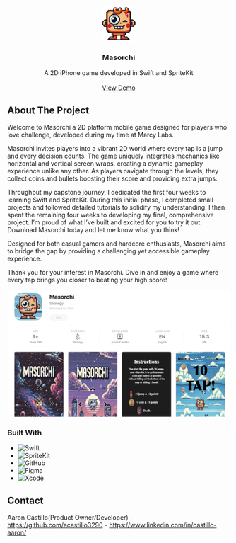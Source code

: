 <a name="readme-top"></a>

<!-- PROJECT LOGO -->
<br />
<div align="center">
    <img src="monster1.png" alt="Logo" width="80" height="80"> 
  </img>

<h3 align="center">Masorchi</h3>

  <p align="center">
    A 2D iPhone game developed in Swift and SpriteKit
    <br />
    <br />
    <a href="https://drive.google.com/file/d/1m45Z3hzaki-V27d0kVRnOLBGOju49u6p/view?usp=sharing">View Demo</a>
   
  </p>
</div>

## About The Project

Welcome to Masorchi a 2D platform mobile game designed for players who love challenge, developed during my time at Marcy Labs.

Masorchi invites players into a vibrant 2D world where every tap is a jump and every decision counts. The game uniquely integrates mechanics like horizontal and vertical screen wraps, creating a dynamic gameplay experience unlike any other. As players navigate through the levels, they collect coins and bullets boosting their score and providing extra jumps.

Throughout my capstone journey, I dedicated the first four weeks to learning Swift and SpriteKit. During this initial phase, I completed small projects and followed detailed tutorials to solidify my understanding. I then spent the remaining four weeks to developing my final, comprehensive project. I’m proud of what I’ve built and excited for you to try it out. Download Masorchi today and let me know what you think!

Designed for both casual gamers and hardcore enthusiasts, Masorchi aims to bridge the gap by providing a challenging yet accessible gameplay experience.

Thank you for your interest in Masorchi. Dive in and enjoy a game where every tap brings you closer to beating your high score!

<img src="appstore.png">

### Built With

- ![Swift](https://img.shields.io/badge/Swift-FA7343?style=for-the-badge&logo=swift&logoColor=white)
- ![SpriteKit](https://img.shields.io/badge/SpriteKit-FF652F?style=for-the-badge&logo=apple&logoColor=white)
- ![GitHub](https://img.shields.io/badge/GitHub-181717?style=for-the-badge&logo=github&logoColor=white)
- ![Figma](https://img.shields.io/badge/figma-%23F24E1E.svg?style=for-the-badge&logo=figma&logoColor=white)
- ![Xcode](https://img.shields.io/badge/Xcode-147EFB?style=for-the-badge&logo=xcode&logoColor=white)

## Contact

Aaron Castillo(Product Owner/Developer) - https://github.com/acastillo3290 - https://www.linkedin.com/in/castillo-aaron/
